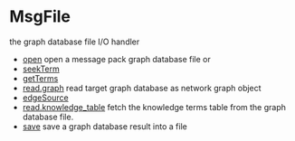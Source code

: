 # MsgFile

the graph database file I/O handler

+ [open](MsgFile/open.1) open a message pack graph database file or 
+ [seekTerm](MsgFile/seekTerm.1) 
+ [getTerms](MsgFile/getTerms.1) 
+ [read.graph](MsgFile/read.graph.1) read target graph database as network graph object
+ [edgeSource](MsgFile/edgeSource.1) 
+ [read.knowledge_table](MsgFile/read.knowledge_table.1) fetch the knowledge terms table from the graph database file.
+ [save](MsgFile/save.1) save a graph database result into a file 
